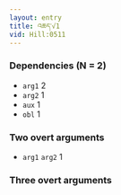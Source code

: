 ```yaml
---
layout: entry
title: འཆད་√1
vid: Hill:0511
---
```

### Dependencies (N = 2)
* `arg1` 2
* `arg2` 1
* `aux` 1
* `obl` 1


### Two overt arguments
* `arg1` `arg2` 1


### Three overt arguments
